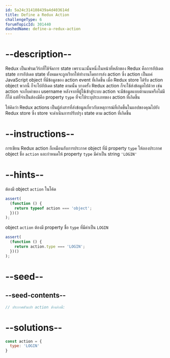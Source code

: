 ```yaml
---
id: 5a24c314108439a4d403614d
title: Define a Redux Action
challengeType: 6
forumTopicId: 301440
dashedName: define-a-redux-action
---
```


# --description--

Redux เป็นเฟรมเวิร์กที่ใช้จัดการ state เพราะฉะนั้นหนึ่งในหน้าที่หลักของ Redux คือการอัปเดต state
การอัปเดต state ทั้งหมดจะถูกเรียกให้ทำงานโดยการส่ง action ซึ่ง action เป็นแค่ JavaScript object ที่มีข้อมูลของ action event ที่เกิดขึ้น 
เมื่อ Redux store ได้รับ action object พวกนี้ ก็จะไปอัปเดต state ตามนั้น 
บางครั้ง Redux action ก็จะใช้ส่งข้อมูลไปด้วย 
เช่น action จะเก็บค่าของ username หลังจากที่ผู้ใช้เข้าสู่ระบบ 
action จะมีข้อมูลแบบด้านบนหรือไม่มีก็ได้ แต่ที่จำเป็นต้องมีคือ property `type` ที่จะใช้ระบุประเภทของ action ที่เกิดขึ้น

ให้คิดว่า Redux actions เป็นผู้ส่งสารที่ส่งข้อมูลเกี่ยวกับเหตุการณ์ที่เกิดขึ้นในแอปของคุณไปยัง Redux store ซึ่ง store จะดำเนินการปรับปรุง state ตาม action ที่เกิดขึ้น

# --instructions--

การเขียน Redux action ก็เหมือนกับการประกาศ object ที่มี property `type`
ให้ลองประกาศ object ชื่อ `action` และกำหนดให้ property `type` มีค่าเป็น string `'LOGIN'`

# --hints--

ต้องมี object `action` ในโค้ด

```js
assert(
  (function () {
    return typeof action === 'object';
  })()
);
```

object `action` ต้องมี property ชื่อ `type` ที่มีค่าเป็น `LOGIN`

```js
assert(
  (function () {
    return action.type === 'LOGIN';
  })()
);
```

# --seed--

## --seed-contents--

```js
// ประกาศตัวแปร action ข้างล่างนี้:
```

# --solutions--

```js
const action = {
  type: 'LOGIN'
}
```
